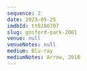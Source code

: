 ```yaml
---
sequence: 2
date: 2023-05-25
imdbId: tt0280707
slug: gosford-park-2001
venue: null
venueNotes: null
medium: Blu-ray
mediumNotes: Arrow, 2018
---
```


